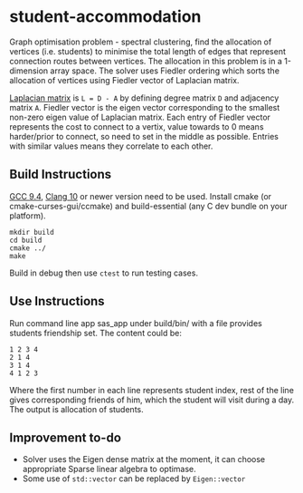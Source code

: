 # student-accommodation
Graph optimisation problem - spectral clustering, find the allocation of vertices (i.e. students) to minimise the total length of edges that represent connection routes between vertices. The allocation in this problem is in a 1-dimension array space. The solver uses Fiedler ordering which sorts the allocation of vertices using Fiedler vector of Laplacian matrix.

[Laplacian matrix](https://en.wikipedia.org/wiki/Laplacian_matrix) is `L = D - A` by defining degree matrix `D` and adjacency matrix `A`. Fiedler vector is the eigen vector corresponding to the smallest non-zero eigen value of Laplacian matrix. Each entry of Fiedler vector represents the cost to connect to a vertix, value towards to 0 means harder/prior to connect, so need to set in the middle as possible. Entries with similar values means they correlate to each other.

## Build Instructions

[GCC 9.4](https://gcc.gnu.org/gcc-9/), [Clang 10](http://releases.llvm.org/10.0.0/tools/clang/docs/) or newer version need to be used. Install cmake (or cmake-curses-gui/ccmake) and build-essential (any C dev bundle on your platform).


```
mkdir build
cd build
cmake ../
make
```

Build in debug then use `ctest` to run testing cases.

## Use Instructions

Run command line app sas_app under build/bin/ with a file provides students friendship set. The content could be:
```
1 2 3 4
2 1 4
3 1 4
4 1 2 3
```
Where the first number in each line represents student index, rest of the line gives corresponding friends of him, which the student will visit during a day. The output is allocation of students.

## Improvement to-do

- Solver uses the Eigen dense matrix at the moment, it can choose appropriate Sparse linear algebra to optimase.
- Some use of `std::vector` can be replaced by `Eigen::vector`